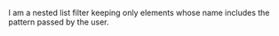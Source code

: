 I am a nested list filter keeping only elements whose name includes  the pattern passed by the user.